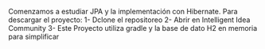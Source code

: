 Comenzamos a estudiar JPA y la implementación con Hibernate.
Para descargar el proyecto:
1- Dclone el repositoreo
2- Abrir en Intelligent Idea Community
3- Este Proyecto utiliza gradle y la base de dato H2 en memoria para simplificar
